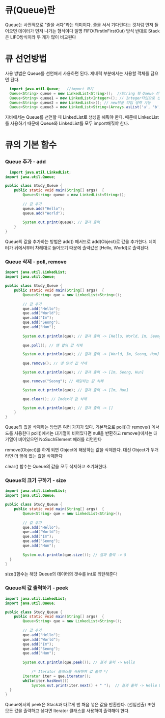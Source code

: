 # 큐(Queue)란
Queue는 사전적으로 "줄을 서다"라는 의미이다. 줄을 서서 기다린다는 것처럼 먼저 들어오면 데이터가 먼저 나가는 형식이다
일명 FIFO(FirstInFirstOut) 방식
반대로 Stack은 LIFO방식이라 두 개가 많이 비교된다

# 큐 선언방법
사용 방법은 Queue를 선언해서 사용하면 된다. 제네릭 부분에서는 사용할 객체를 담으면 된다.
```java
  import java.util.Queue;	//import 하기
  Queue<String> queue = new LinkedList<String>();  //String 형 Queue 선언
  Queue<String> queue1 = new LinkedList<Integer>(); // Integer타입으로 선언
  Queue<String> queue2 = new LinkedList<>(); // new부분 타입 생략 가능
  Queue<String> queue3 = new LinkedList<String>(Arrays.asList('a', 'b', 'c')); // 선언과 동시에 초기값 세팅
```
자바에서는 Queue를 선언할 때 LinkedList로 생성을 해줘야 한다.
때문에 LinkedList를 사용하기 때문에 Queue와 LinkedList를 모두 import해줘야 한다.

# 큐의 기본 함수

### Queue 추가 - add
```java
  import java.util.LinkedList;
import java.util.Queue;

public class Study_Queue {
	public static void main(String[] args)  {
		Queue<String> queue = new LinkedList<String>();
		
		// 값 추가
		queue.add("Hello");
		queue.add("World");
		
		System.out.print(queue); // 결과 출력
	}
}
```
Queue의 값을 추가하는 방법은 add() 메서드로 add(Object)로 값을 추가한다.
데이터가 뒤에서부터 차례대로 들어오기 때문에 출력값은 [Hello, World]로 출력된다. 

### Queue 삭제 - poll, remove
```java
import java.util.LinkedList;
import java.util.Queue;

public class Study_Queue {
	public static void main(String[] args)  {
		Queue<String> que = new LinkedList<String>();
		
		// 값 추가
		que.add("Hello");
		que.add("World");
		que.add("Im");
		que.add("Seong");
		que.add("Hun");
		
		System.out.println(que); // 결과 출력 -> [Hello, World, Im, Seong, Hun]
		
		que.poll(); // 맨 앞의 값 삭제

		System.out.println(que); // 결과 출력 -> [World, Im, Seong, Hun]
		
		que.remove(); // 맨 앞의 값 삭제

		System.out.println(que); // 결과 출력 -> [Im, Seong, Hun]

		que.remove("Seong"); // 해당하는 값 삭제

		System.out.println(que); // 결과 출력 -> [Im, Hun]

		que.clear(); // Index의 값 삭제

		System.out.println(que); // 결과 출력 -> []
	}
}
```
Queue의 값을 삭제하는 방법은 여러 가지가 있다. 기본적으로 poll()과 remove() 메서드를 사용한다
poll()에서는 대기열이 비어있다면 null을 반환하고 remove()에서는 대기열이 비어있으면 NoSuchElement 에러를 리턴한다

remove(Object)를 하게 되면 Object에 해당하는 값을 삭제한다. 대신 Object가 두개라면 더 앞에 있는 값을 삭제한다

clear() 함수는 Queue의 값을 모두 삭제하고 초기화한다.


### Queue의 크기 구하기 - size
```java
import java.util.LinkedList;
import java.util.Queue;

public class Study_Queue {
	public static void main(String[] args)  {
		Queue<String> que = new LinkedList<String>();
		
		// 값 추가
		que.add("Hello");
		que.add("World");
		que.add("Im");
		que.add("Seong");
		que.add("Hun");
		
		System.out.println(que.size()); // 결과 출력 -> 5
  }
}
```
size()함수는 해당 Queue의 데이터의 갯수를 int로 리턴해준다

### Queue의 값 출력하기 - peek
```java
import java.util.LinkedList;
import java.util.Queue;

public class Study_Queue {
	public static void main(String[] args)  {
		Queue<String> que = new LinkedList<String>();
		
		// 값 추가
		que.add("Hello");
		que.add("World");
		que.add("Im");
		que.add("Seong");
		que.add("Hun");
		
		System.out.println(que.peek()); // 결과 출력 -> Hello
    
    		/* Iterator 클래스를 사용하여 값 출력 */
		Iterator iter = que.iterator();
		while(iter.hasNext())
			System.out.print(iter.next() + " ");  // 결과 출력 -> Hello World Im Seong Hun
  }
}
```
Queue에서의 peek은 Stack과 다르게 맨 처음 넣은 값을 반환한다. (선입선출)
또한 모든 값을 출력하고 싶다면 Iterator 클래스를 사용하여 출력해야 한다.
